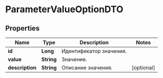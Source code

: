 

# ParameterValueOptionDTO

## Properties

Name | Type | Description | Notes
------------ | ------------- | ------------- | -------------
**id** | **Long** | Идентификатор значения. | 
**value** | **String** | Значение. | 
**description** | **String** | Описание значения. |  [optional]




